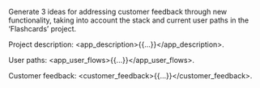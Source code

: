 Generate 3 ideas for addressing customer feedback through new functionality, taking into account the stack and current user paths in the ‘Flashcards’ project.

Project description:
<app_description>{{...}}</app_description>.

User paths:
<app_user_flows>{{...}}</app_user_flows>.

Customer feedback:
<customer_feedback>{{...}}</customer_feedback>.
